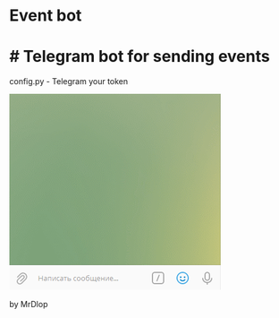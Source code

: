 # Event bot

# # Telegram bot for sending events



config.py - Telegram your token

![preview](preview.gif)

by MrDlop
